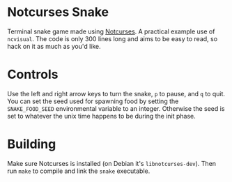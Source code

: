 # Notcurses Snake
Terminal snake game made using [Notcurses](https://github.com/dankamongmen/notcurses). A practical
example use of `ncvisual`. The code is only 300 lines long and aims to be easy to read, so hack on
it as much as you'd like.

# Controls
Use the left and right arrow keys to turn the snake, `p` to pause, and `q` to quit. You can set the
seed used for spawning food by setting the `SNAKE_FOOD_SEED` environmental variable to an integer.
Otherwise the seed is set to whatever the unix time happens to be during the init phase.

# Building
Make sure Notcurses is installed (on Debian it's `libnotcurses-dev`). Then run `make`
to compile and link the `snake` executable.
